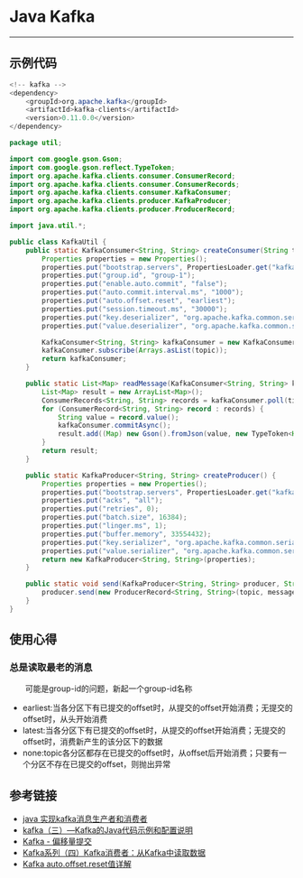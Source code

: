 # Java Kafka
***
## 示例代码
```java
<!-- kafka -->
<dependency>
    <groupId>org.apache.kafka</groupId>
    <artifactId>kafka-clients</artifactId>
    <version>0.11.0.0</version>
</dependency>
```

```java
package util;

import com.google.gson.Gson;
import com.google.gson.reflect.TypeToken;
import org.apache.kafka.clients.consumer.ConsumerRecord;
import org.apache.kafka.clients.consumer.ConsumerRecords;
import org.apache.kafka.clients.consumer.KafkaConsumer;
import org.apache.kafka.clients.producer.KafkaProducer;
import org.apache.kafka.clients.producer.ProducerRecord;

import java.util.*;

public class KafkaUtil {
    public static KafkaConsumer<String, String> createConsumer(String topic) {
        Properties properties = new Properties();
        properties.put("bootstrap.servers", PropertiesLoader.get("kafka.host"));
        properties.put("group.id", "group-1");
        properties.put("enable.auto.commit", "false");
        properties.put("auto.commit.interval.ms", "1000");
        properties.put("auto.offset.reset", "earliest");
        properties.put("session.timeout.ms", "30000");
        properties.put("key.deserializer", "org.apache.kafka.common.serialization.StringDeserializer");
        properties.put("value.deserializer", "org.apache.kafka.common.serialization.StringDeserializer");

        KafkaConsumer<String, String> kafkaConsumer = new KafkaConsumer<String, String>(properties);
        kafkaConsumer.subscribe(Arrays.asList(topic));
        return kafkaConsumer;
    }

    public static List<Map> readMessage(KafkaConsumer<String, String> kafkaConsumer, int timeout) {
        List<Map> result = new ArrayList<Map>();
        ConsumerRecords<String, String> records = kafkaConsumer.poll(timeout);
        for (ConsumerRecord<String, String> record : records) {
            String value = record.value();
            kafkaConsumer.commitAsync();
            result.add((Map) new Gson().fromJson(value, new TypeToken<HashMap>() {}.getType()));
        }
        return result;
    }

    public static KafkaProducer<String, String> createProducer() {
        Properties properties = new Properties();
        properties.put("bootstrap.servers", PropertiesLoader.get("kafka.host"));
        properties.put("acks", "all");
        properties.put("retries", 0);
        properties.put("batch.size", 16384);
        properties.put("linger.ms", 1);
        properties.put("buffer.memory", 33554432);
        properties.put("key.serializer", "org.apache.kafka.common.serialization.StringSerializer");
        properties.put("value.serializer", "org.apache.kafka.common.serialization.StringSerializer");
        return new KafkaProducer<String, String>(properties);
    }

    public static void send(KafkaProducer<String, String> producer, String topic, String message) {
        producer.send(new ProducerRecord<String, String>(topic, message));
    }
}
```

## 使用心得
### 总是读取最老的消息
&ensp;&ensp;&ensp;&ensp;可能是group-id的问题，新起一个group-id名称

- earliest:当各分区下有已提交的offset时，从提交的offset开始消费；无提交的offset时，从头开始消费
- latest:当各分区下有已提交的offset时，从提交的offset开始消费；无提交的offset时，消费新产生的该分区下的数据
- none:topic各分区都存在已提交的offset时，从offset后开始消费；只要有一个分区不存在已提交的offset，则抛出异常

## 参考链接
- [java 实现kafka消息生产者和消费者](https://blog.csdn.net/beExcellentOne/article/details/53641953)
- [kafka（三）—Kafka的Java代码示例和配置说明](https://segmentfault.com/a/1190000015886487)
- [Kafka - 偏移量提交](https://blog.csdn.net/u011669700/article/details/80053313)
- [Kafka系列（四）Kafka消费者：从Kafka中读取数据](http://www.dengshenyu.com/%E5%88%86%E5%B8%83%E5%BC%8F%E7%B3%BB%E7%BB%9F/2017/11/14/kafka-consumer.html)  
- [Kafka auto.offset.reset值详解](https://blog.csdn.net/lishuangzhe7047/article/details/74530417)